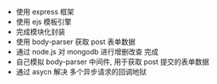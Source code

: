 - 使用 express 框架
- 使用 ejs 模板引擎
- 完成模块化封装
- 使用 body-parser 获取 post 表单数据
- 通过 node.js 对 mongodb 进行增删改查 完成
- 自己模拟 body-parser 中间件, 用于获取 post 提交的表单数据
- 通过 asycn 解决 多个异步请求的回调地狱
